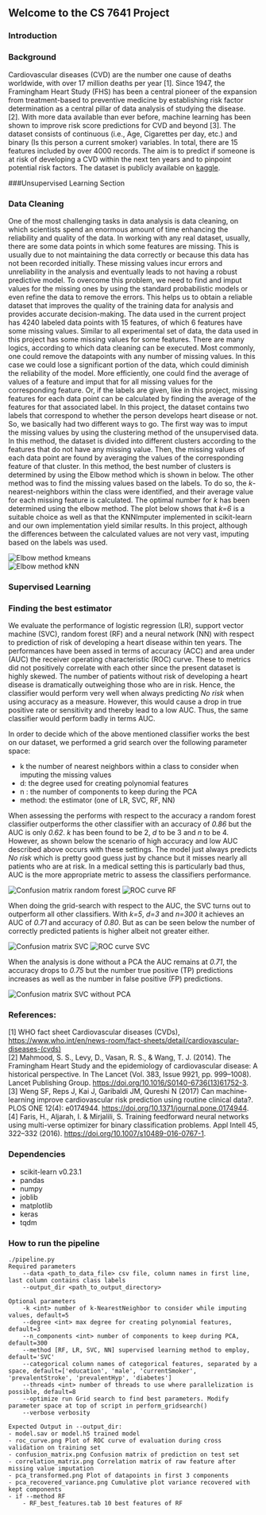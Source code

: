 ## Welcome to the CS 7641 Project

### Introduction

### Background 
Cardiovascular diseases (CVD) are the number one cause of deaths worldwide, with over 17 million deaths per year [1]. Since 1947, the Framingham Heart Study (FHS) has been a central pioneer of the expansion from treatment-based to preventive medicine by establishing risk factor determination as a central pillar of data analysis of studying the disease. [2]. With more data available than ever before, machine learning has been shown to improve risk score predictions for CVD and beyond [3]. 
The dataset consists of continuous (i.e., Age, Cigarettes per day, etc.) and binary (Is this person a current smoker) variables. In total, there are 15 features included by over 4000 records. The aim is to predict if someone is at risk of developing a CVD within the next ten years and to pinpoint potential risk factors. The dataset is publicly available on [kaggle](https://www.kaggle.com/dileep070/heart-disease-prediction-using-logistic-regression).

###Unsupervised Learning Section

### Data Cleaning
One of the most challenging tasks in data analysis is data cleaning, on which scientists spend an enormous amount of time enhancing the reliability and quality of the data. In working with any real dataset, usually, there are some data points in which some features are missing. This is usually due to not maintaining the data correctly or because this data has not been recorded initially. These missing values incur errors and unreliability in the analysis and eventually leads to not having a robust predictive model. To overcome this problem, we need to find and imput values for the missing ones by using the standard probabilistic models or even refine the data to remove the errors. This helps us to obtain a reliable dataset that improves the quality of the training data for analysis and provides accurate decision-making.
The data used in the current project has 4240 labeled data points with 15 features, of which 6 features have some missing values. Similar to all experimental set of data, the data used in this project has some missing values for some features. There are many logics, according to which data cleaning can be executed. Most commonly, one could remove the datapoints with any number of missing values. In this case we could lose a significant portion of the data, which could diminish the reliability of the model. More efficiently, one could find the average of values of a feature and imput that for all missing values for the corresponding feature. Or, if the labels are given, like in this project, missing features for each data point can be calculated by finding the average of the features for that associated label. In this project, the dataset contains two labels that correspond to whether the person develops heart disease or not. So, we basically had two different ways to go. The first way was to imput the missing values by using the clustering method of the unsupervised data. In this method, the dataset is divided into different clusters according to the features that do not have any missing value. Then, the missing values of each data point are found by averaging the values of the corresponding feature of that cluster. In this method, the best number of clusters is determined by using the Elbow method which is shown in below. The other method was to find the missing values based on the labels. To do so, the *k*-nearest-neighbors within the class were identified, and their average value for each missing feature is calculated. The optimal number for *k* has been determined using the elbow method. The plot below shows that *k=6* is a suitable choice as well as that the KNNImputer implemented in scikit-learn and our own implementation yield similar results. In this project, although the differences between the calculated values are not very vast, imputing based on the labels was used.

![Elbow method kmeans](https://github.com/AaronRuben/Heart-Disease-Risk-Prediction/blob/FS/k.png)   
![Elbow method kNN](https://github.com/AaronRuben/Heart-Disease-Risk-Prediction/blob/AP/plots/intra_class_distances.png)   

### Supervised Learning





### Finding the best estimator
We evaluate the performance of logistic regression (LR), support vector machine (SVC), random forest (RF) and a neural network (NN) with respect to prediction of risk of developing a heart disease within ten years. 
The performances have been assed in terms of accuracy (ACC) and area under (AUC) the receiver operating characteristic (ROC) curve. These to metrics did not positively correlate with each other since the present dataset is highly skewed. The number of patients without risk of developing a heart disease is dramatically outweighing those who are in risk. Hence, the classifier would perform very well when always predicting *No risk* when using accuracy as a measure. However, this would cause a drop in true positive rate or sensitivity and thereby lead to a low AUC. Thus, the same classifier would perform badly in terms AUC.

In order to decide which of the above mentioned classifier works the best on our dataset, we performed a grid search over the following parameter space:
 - k the number of nearest neighbors within a class to consider when imputing the missing values
- d: the degree used for creating polynomial features
- n : the number of components to keep during the PCA
- method: the estimator (one of LR, SVC, RF, NN)

When assessing the performs with respect to the accuracy a random forest classifier outperforms the other classifier with an accuracy of *0.86* but the AUC is only *0.62*. *k* has been found to be 2, *d* to be 3 and *n* to be 4. However, as shown below the scenario of high accuracy and low AUC described above occurs with these settings. The model just always predicts *No risk* which is pretty good guess just by chance but it misses nearly all patients who are at risk. In a medical setting this is particularly bad thus, AUC is the more appropriate metric to assess the classifiers performance.

![Confusion matrix random forest](https://github.com/AaronRuben/Heart-Disease-Risk-Prediction/blob/master/output/confusion_matrix_rf.png "Confusion matrix RF") ![ROC curve RF](https://github.com/AaronRuben/Heart-Disease-Risk-Prediction/blob/master/output/roc_curve_rf.png "ROC curve RF")

When doing the grid-search with respect to the AUC, the SVC turns out to outperform all other classifiers. With *k=5*, *d=3* and *n=300* it achieves an AUC of *0.71* and accuracy of *0.80*. But as can be seen below the number of correctly predicted patients is higher albeit not greater either. 

![Confusion matrix SVC](https://github.com/AaronRuben/Heart-Disease-Risk-Prediction/blob/master/output/confusion_matrix_svc.png) ![ROC curve SVC](https://github.com/AaronRuben/Heart-Disease-Risk-Prediction/blob/master/output/roc_curve_svc.png)

When the analysis is done without a PCA the AUC remains at *0.71*, the accuracy drops to *0.75* but the number true positive (TP) predictions increases as well as the number in false positive (FP) predictions.

![Confusion matrix SVC without PCA](https://github.com/AaronRuben/Heart-Disease-Risk-Prediction/blob/master/output/confusion_matrix_svc_without_pca.png)

### References:

[1] WHO fact sheet Cardiovascular diseases (CVDs), https://www.who.int/en/news-room/fact-sheets/detail/cardiovascular-diseases-(cvds)   
[2] Mahmood, S. S., Levy, D., Vasan, R. S., & Wang, T. J. (2014). The Framingham Heart Study and the epidemiology of cardiovascular disease: A historical perspective. In The Lancet (Vol. 383, Issue 9921, pp. 999–1008). Lancet Publishing Group. https://doi.org/10.1016/S0140-6736(13)61752-3.   
[3] Weng SF, Reps J, Kai J, Garibaldi JM, Qureshi N (2017) Can machine-learning improve cardiovascular risk prediction using routine clinical data?. PLOS ONE 12(4): e0174944. https://doi.org/10.1371/journal.pone.0174944.   
[4] Faris, H., Aljarah, I. & Mirjalili, S. Training feedforward neural networks using multi-verse optimizer for binary classification problems. Appl Intell 45, 322–332 (2016). https://doi.org/10.1007/s10489-016-0767-1.   


### Dependencies

 - scikit-learn v0.23.1
 - pandas
 - numpy
 - joblib
 - matplotlib 
 - keras
 - tqdm

### How to run the pipeline
    ./pipeline.py
    Required parameters 
	    --data <path_to_data_file> csv file, column names in first line, last column contains class labels
	    --output_dir <path_to_output_directory>
    
    Optional parameters
	    -k <int> number of k-NearestNeighbor to consider while imputing values, default=5
	    --degree <int> max degree for creating polynomial features, default=3
	    --n_components <int> number of components to keep during PCA, default=300
	    --method [RF, LR, SVC, NN] supervised learning method to employ, default='SVC'
	    --categorical column names of categorical features, separated by a space, default=['education', 'male', 'currentSmoker', 'prevalentStroke', 'prevalentHyp', 'diabetes']
	    --threads <int> number of threads to use where parallelization is possible, default=8
	    --optimize run Grid search to find best parameters. Modify parameter space at top of script in perform_gridsearch()
	    --verbose verbosity
    
    Expected Output in --output_dir:
    - model.sav or model.h5 trained model
    - roc_curve.png Plot of ROC curve of evaluation during cross validation on training set
    - confusion_matrix.png Confusion matrix of prediction on test set
    - correlation_matrix.png Correlation matrix of raw feature after missing value imputation
    - pca_transformed.png Plot of datapoints in first 3 components
    - pca_recovered_variance.png Cumulative plot variance recovered with kept components
    - if --method RF
	    - RF_best_features.tab 10 best features of RF

